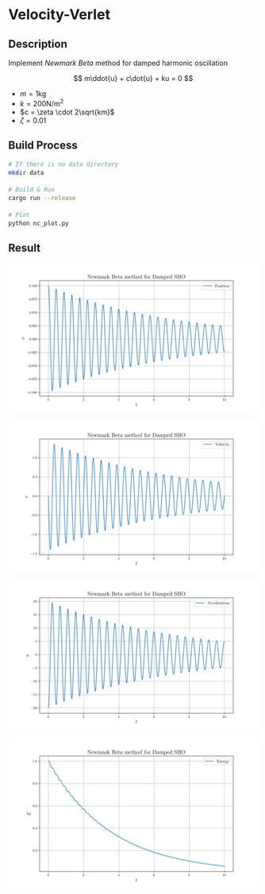 # Velocity-Verlet

## Description

Implement *Newmark Beta* method for damped harmonic oscillation

$$
m\ddot{u} + c\dot{u} + ku = 0
$$

* $m = 1\text{kg}$
* $k = 200 \text{N} / \text{m}^2$
* $c = \zeta \cdot 2\sqrt{km}$
* $\zeta = 0.01$

## Build Process

```sh
# If there is no data directory
mkdir data

# Build & Run
cargo run --release

# Plot
python nc_plot.py
```

## Result

![position](./position.png)

![velocity](./velocity.png)

![acceleration](./acceleration.png)

![energy](./energy.png)
